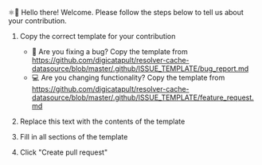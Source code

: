 ⚛👋 Hello there! Welcome. Please follow the steps below to tell us about your contribution.

1. Copy the correct template for your contribution

   - 🐛 Are you fixing a bug? Copy the template from <https://github.com/digicatapult/resolver-cache-datasource/blob/master/.github/ISSUE_TEMPLATE/bug_report.md>
   - 💻 Are you changing functionality? Copy the template from <https://github.com/digicatapult/resolver-cache-datasource/blob/master/.github/ISSUE_TEMPLATE/feature_request.md>

2. Replace this text with the contents of the template
3. Fill in all sections of the template
4. Click "Create pull request"
